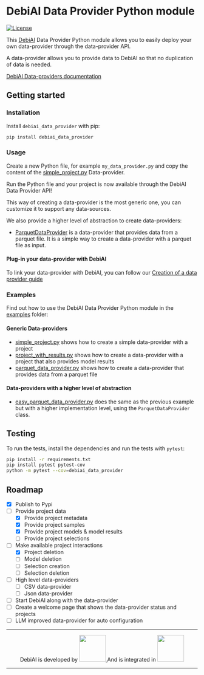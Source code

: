 # DebiAI Data Provider Python module

[![License](https://img.shields.io/badge/License-Apache_2.0-blue.svg)](https://opensource.org/licenses/Apache-2.0)

This [DebiAI](https://debiai.irt-systemx.fr/) Data Provider Python module allows you to easily deploy your own data-provider through the data-provider API.

A data-provider allows you to provide data to DebiAI so that no duplication of data is needed.

[DebiAI Data-providers documentation](https://debiai.irt-systemx.fr/dataInsertion/dataProviders/)

## Getting started

### Installation

Install `debiai_data_provider` with pip:

```bash
pip install debiai_data_provider
```

### Usage

Create a new Python file, for example `my_data_provider.py` and copy the content of the [simple_project.py](examples/simple_project.py) Data-provider.

Run the Python file and your project is now available through the DebiAI Data Provider API!

This way of creating a data-provider is the most generic one, you can customize it to support any data-sources.

We also provide a higher level of abstraction to create data-providers:

- [ParquetDataProvider](debiai_data_provider/parquet_data_provider.py) is a data-provider that provides data from a parquet file. It is a simple way to create a data-provider with a parquet file as input.

#### Plug-in your data-provider with DebiAI

To link your data-provider with DebiAI, you can follow our [Creation of a data provider guide](https://debiai.irt-systemx.fr/dataInsertion/dataProviders/quickStart.html)

### Examples

Find out how to use the DebiAI Data Provider Python module in the [examples](examples) folder:

#### Generic Data-providers

- [simple_project.py](examples/simple_project.py) shows how to create a simple data-provider with a project
- [project_with_results.py](examples/project_with_results.py) shows how to create a data-provider with a project that also provides model results
- [parquet_data_provider.py](examples/parquet_data_provider/parquet_data_provider.py) shows how to create a data-provider that provides data from a parquet file

#### Data-providers with a higher level of abstraction

- [easy_parquet_data_provider.py](examples/parquet_data_provider/easy_parquet_data_provider.py) does the same as the previous example but with a higher implementation level, using the `ParquetDataProvider` class.

## Testing

To run the tests, install the dependencies and run the tests with `pytest`:

```bash
pip install -r requirements.txt
pip install pytest pytest-cov
python -m pytest --cov=debiai_data_provider
```

## Roadmap

- [x] Publish to Pypi
- [ ] Provide project data
  - [x] Provide project metadata
  - [x] Provide project samples
  - [x] Provide project models & model results
  - [ ] Provide project selections
- [ ] Make available project interactions
  - [x] Project deletion
  - [ ] Model deletion
  - [ ] Selection creation
  - [ ] Selection deletion
- [ ] High level data-providers
  - [ ] CSV data-provider
  - [ ] Json data-provider
- [ ] Start DebiAI along with the data-provider
- [ ] Create a welcome page that shows the data-provider status and projects
- [ ] LLM improved data-provider for auto configuration

---

<p align="center">
  DebiAI is developed by 
  <a href="https://www.irt-systemx.fr/" title="IRT SystemX">
   <img src="https://www.irt-systemx.fr/wp-content/uploads/2013/03/system-x-logo.jpeg"  height="70">
  </a>
  And is integrated in 
  <a href="https://www.confiance.ai/" title="Confiance.ai">
   <img src="https://pbs.twimg.com/profile_images/1443838558549258264/EvWlv1Vq_400x400.jpg"  height="70">
  </a>
</p>

---
